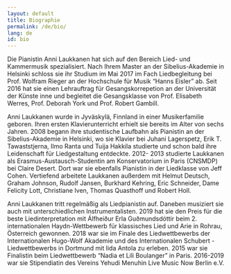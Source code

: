 ```yaml
---
layout: default
title: Biographie
permalink: /de/bio/
lang: de
id: bio
---
```


Die Pianistin Anni Laukkanen hat sich auf den Bereich Lied- und Kammermusik spezialisiert. Nach Ihrem Master an der Sibelius-Akademie in Helsinki schloss sie ihr Studium im Mai 2017 im Fach Liedbegleitung bei Prof. Wolfram Rieger an der Hochschule für Musik “Hanns Eisler” ab. Seit 2016 hat sie einen Lehrauftrag für Gesangskorrepetion an der Universität der Künste inne und begleitet die Gesangsklasse von Prof. Elisabeth Werres, Prof. Deborah York und Prof. Robert Gambill.

Anni Laukkanen wurde in Jyväskylä, Finnland in einer Musikerfamilie geboren. Ihren ersten Klavierunterricht erhielt sie bereits im Alter von sechs Jahren. 2008 begann ihre studentische Laufbahn als Pianistin an der Sibelius-Akademie in Helsinki, wo sie Klavier bei Juhani Lagerspetz, Erik T. Tawaststjerna, Ilmo Ranta und Tuija Hakkila studierte und schon bald ihre Leidenschaft für Liedgestaltung entdeckte. 2012- 2013 studierte Laukkanen als Erasmus-Austausch-Studentin am Konservatorium in Paris (CNSMDP) bei Claire Desert. Dort war sie ebenfalls Pianistin in der Liedklasse von Jeff Cohen. Vertiefend arbeitete Laukkanen außerdem mit Helmut Deutsch, Graham Johnson, Rudolf Jansen, Burkhard Kehring, Eric Schneider, Dame Felicity Lott, Christiane Iven, Thomas Quasthoff und Robert Holl.

Anni Laukkanen tritt regelmäßig als Liedpianistin auf. Daneben musiziert sie auch mit unterschiedlichen Instrumentalisten. 2019 hat sie den Preis für die beste Liedinterpretation mit Álfheiður Erla Guðmundsdóttir beim 2. internationalen Haydn-Wettbewerb für klassisches Lied und Arie in Rohrau, Österreich gewonnen. 2018 war sie im Finale des Liedwettbewerbs der Internationalen Hugo-Wolf Akademie und des Internationalen Schubert -Liedwettbewerbs in Dortmund mit Iida Antola zu erleben. 2015 war sie Finalistin beim Liedwettbewerb “Nadia et Lili Boulanger” in Paris. 2016-2019 war sie Stipendiatin des Vereins Yehudi Menuhin Live Music Now Berlin e.V. 
